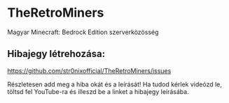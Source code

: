 # TheRetroMiners
Magyar Minecraft: Bedrock Edition szerverközösség

## Hibajegy létrehozása:
https://github.com/str0nixofficial/TheRetroMiners/issues

Részletesen add meg a hiba okát és a leírását! Ha tudod kérlek videózd le, töltsd fel YouTube-ra és illeszd be a linket a hibajegy leírásába.
